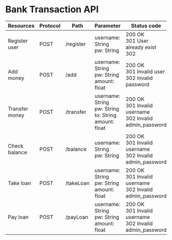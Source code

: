 # Bank Transaction API

| Resources        | Protocol | Path      | Parameter                                                     | Status code                                                  | Description                                   |
|------------------|----------|-----------|---------------------------------------------------------------|--------------------------------------------------------------|-----------------------------------------------|
| Register<br>user | POST     | /register | username: String<br>pw: String                                | 200 OK<br>301 User already exist<br>302                      | Register a user                               |
| Add money        | POST     | /add      | username: String<br>pw: String<br>amount: float               | 200 OK<br>301 Invalid user<br>302 Invalid password           | Classify image                                |
| Transfer money   | POST     | /transfer | username: String<br>pw: String<br>to: String<br>amount: float | 200 OK<br>301 Invalid username<br>302 Invalid admin_password | Increase/decrease the limit of tokens of user |
| Check balance    | POST     | /balance  | username: String<br>pw: String                                | 200 OK<br>301 Invalid username<br>302 Invalid admin_password | Increase/decrease the limit of tokens of user |
| Take loan        | POST     | /takeLoan | username: String<br>pw: String<br>amount: float               | 200 OK<br>301 Invalid username<br>302 Invalid admin_password | Increase/decrease the limit of tokens of user |
| Pay loan         | POST     | /payLoan  | username: String<br>pw: String<br>amount: float               | 200 OK<br>301 Invalid username<br>302 Invalid admin_password | Increase/decrease the limit of tokens of user |
